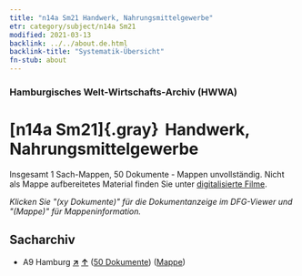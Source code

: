 ```yaml
---
title: "n14a Sm21 Handwerk, Nahrungsmittelgewerbe"
etr: category/subject/n14a Sm21
modified: 2021-03-13
backlink: ../../about.de.html
backlink-title: "Systematik-Übersicht"
fn-stub: about
---
```


### Hamburgisches Welt-Wirtschafts-Archiv (HWWA)
# [n14a Sm21]{.gray}&#8201; Handwerk, Nahrungsmittelgewerbe&#160; 




Insgesamt 1 Sach-Mappen, 50 Dokumente - Mappen unvollständig.
Nicht als Mappe aufbereitetes Material finden Sie unter [digitalisierte Filme](/film/h1_sh).

_Klicken Sie "(xy Dokumente)" für die Dokumentanzeige im DFG-Viewer und "(Mappe)" für Mappeninformation._

## Sacharchiv



- A9 Hamburg [**&nearr;**](../../../geo/i/140905/about.de.html "Hamburg (alle Mappen)") [**&uarr;**](../../../geo/about.de.html#A9 "Ländersystematik") (<a href="https://pm20.zbw.eu/dfgview/sh/140905,145149" title="über: Hamburg : Handwerk, Nahrungsmittelgewerbe" target="_blank">50 Dokumente</a>) ([Mappe](../../../../folder/sh/1409xx/140905/1451xx/145149/about.de.html))


